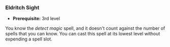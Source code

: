 ### Eldritch Sight
- **Prerequisite:** 3rd level

You know the *detect magic* spell, and it doesn't count against the number of spells that you can know.
You can cast this spell at its lowest level without expending a spell slot.

